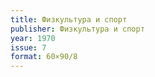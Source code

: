```yaml
---
title: Физкультура и спорт
publisher: Физкультура и спорт
year: 1970
issue: 7
format: 60×90/8
---
```



